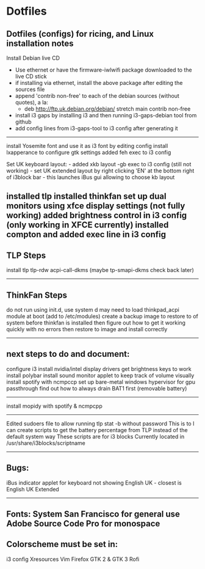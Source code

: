 # Dotfiles
Dotfiles (configs) for ricing, and Linux installation notes
---
 Install Debian live CD
- Use ethernet or have the firmware-iwlwifi package downloaded to the live CD stick
- if installing via ethernet, install the above package after editing the sources file
- append 'contrib non-free' to each of the debian sources (without quotes), a la:
	- deb http://ftp.uk.debian.org/debian/ stretch main contrib non-free
- install i3 gaps by installing i3 and then running i3-gaps-debian tool from github
- add config lines from i3-gaps-tool to i3 config after generating it
-------------------------------------------------------------
install Yosemite font and use it as i3 font by editing config
install lxapperance to configure gtk settings
added feh exec to i3 config

Set UK keyboard layout:
	- added xkb layout -gb exec to i3 config (still not working)
	- set UK extended layout by right clicking 'EN' at the bottom right of i3block bar
		- this launches iBus gui allowing to choose kb layout

installed tlp
installed thinkfan
set up dual monitors using xfce display settings (not fully working)
added brightness control in i3 config (only working in XFCE currently)
installed compton and added exec line in i3 config
-------------
 TLP Steps
-------------
install tlp tlp-rdw acpi-call-dkms (maybe tp-smapi-dkms check back later)

--------------
ThinkFan Steps
--------------
do not run using init.d, use system d
may need to load thinkpad_acpi module at boot (add to /etc/modules)
create a backup image to restore to of system before thinkfan is installed
then figure out how to get it working quickly with no errors
then restore to image and install correctly

--------------------------------------------------------------------------
next steps to do and document:
------------------------------
configure i3
install nvidia/intel display drivers
get brightness keys to work
install polybar
install sound monitor applet to keep track of volume visually
install spotify with ncmpccp
set up bare-metal windows hypervisor for gpu passthrough
find out how to always drain BAT1 first (removable battery)

------------------------------
install mopidy with spotify & ncmpcpp

-----------------------------------
Edited sudoers file to allow running tlp stat -b without password
This is to I can create scripts to get the battery percentage from TLP instead of the default system way
These scripts are for i3 blocks
Currently located in /usr/share/i3blocks/scriptname

------------------------------------------------------
Bugs:
--------
iBus indicator applet for keyboard not showing English UK
	- closest is English UK Extended

---------------------------------------------
Fonts: System San Francisco for general use
	Adobe Source Code Pro for monospace
----------------------------------------------

Colorscheme must be set in:
----------------------------
i3 config
Xresources
Vim
Firefox
GTK 2 & GTK 3
Rofi
